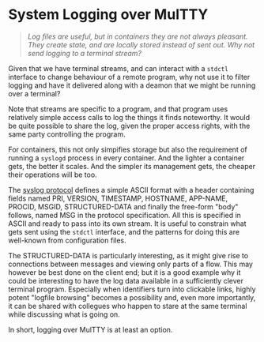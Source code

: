 # System Logging over MulTTY

> *Log files are useful, but in containers they are not
> always pleasant.  They create state, and are locally
> stored instead of sent out.  Why not send logging to
> a terminal stream?*

Given that we have terminal streams, and can interact
with a `stdctl` interface to change behaviour of a
remote program, why not use it to filter logging and
have it delivered along with a deamon that we might
be running over a terminal?

Note that streams are specific to a program, and that
program uses relatively simple access calls to log the
things it finds noteworthy.  It would be quite possible
to share the log, given the proper access rights, with
the same party controlling the program.

For containers, this not only simpifies storage but
also the requirement of running a `syslogd` process
in every container.  And the lighter a container gets,
the better it scales.  And the simpler its management
gets, the cheaper their operations will be too.

The [syslog protocol](https://tools.ietf.org/html/rfc5424)
defines a simple ASCII format with a header containing
fields named PRI, VERSION, TIMESTAMP, HOSTNAME, APP-NAME,
PROCID, MSGID, STRUCTURED-DATA and finally the free-form
"body" follows, named MSG in the protocol specification.
All this is specified in ASCII and ready to pass into
its own stream.  It is useful to constrain what gets
sent using the `stdctl` interface, and the patterns for
doing this are well-known from configuration files.

The STRUCTURED-DATA is particularly interesting, as it
might give rise to connections between messages and
viewing only parts of a flow.  This may however be best
done on the client end; but it is a good example why it
could be interesting to have the log data available in
a sufficiently clever terminal program.  Especially when
identifiers turn into clickable links, highly potent
"logfile browsing" becomes a possibility and, even more
importantly, it can be shared with collegues who happen
to stare at the same terminal while discussing what is
going on.

In short, logging over MulTTY is at least an option.
